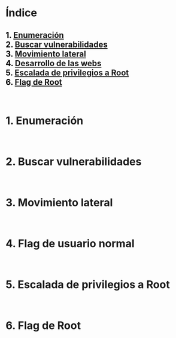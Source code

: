 # **Índice**

<span style="color:black;">1. [ Enumeración](#Enumeración)</span><br>
<span style="color:black;">2. [ Buscar vulnerabilidades](#Vulnerabilidades)</span><br>
<span style="color:black;">3. [ Movimiento lateral](#Movimiento)</span><br>
<span style="color:black;">4. [ Desarrollo de las webs](#Flag1)</span><br>
<span style="color:black;">5. [ Escalada de privilegios a Root](#Escalada)</span><br>
<span style="color:black;">6. [ Flag de Root](#flag-root)</span><br>
---

<br>




<h1 name="Enumeración">1. Enumeración</h1>


<br>

<h1 name="Vulnerabilidades">2. Buscar vulnerabilidades</h1>


<br>

<h1 name="Movimiento">3. Movimiento lateral</h1>


<br>

<h1 name="Flag1">4. Flag de usuario normal</h1>



<br>

<h1 name="Escalada">5. Escalada de privilegios a Root</h1>


<br>

<h1 name="flag-root">6. Flag de Root</h1>




